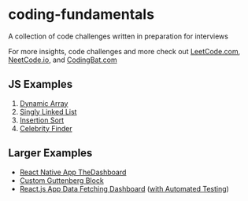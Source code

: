 # coding-fundamentals
A collection of code challenges written in preparation for interviews 

For more insights, code challenges and more check out [LeetCode.com](https://leetcode.com/), [NeetCode.io](https://neetcode.io/), and [CodingBat.com](https://codingbat.com/)

## JS Examples

1. [Dynamic Array](dynamic-array/dynamic-array.md)
1. [Singly Linked List](singly-linked-list/singly-linked-list.md)
1. [Insertion Sort](insertion-sort/insertion-sort.md)
1. [Celebrity Finder](celebrity-finder/celebrity-finder.md)

## Larger Examples

- [React Native App TheDashboard](TheDashboard/README.md)
- [Custom Guttenberg Block](guttenberg-block/README.md)
- [React.js App Data Fetching Dashboard](data-fetching-dashboard/dashboard/docs/app.md) ([with Automated Testing](data-fetching-dashboard/dashboard/docs/testing.md))
